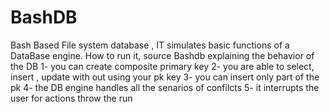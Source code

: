 # BashDB
Bash Based File system database , IT simulates basic functions of a DataBase engine.
How to run it, source Bashdb
explaining the behavior of the DB
1- you can create composite primary key
2- you are able to select, insert , update with out using your pk key
3- you can insert only part of the pk
4- the DB engine handles all the senarios of confilcts
5- it interrupts the user for actions throw the run
